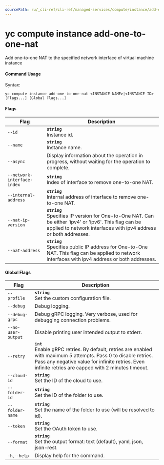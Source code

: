 ```yaml
---
sourcePath: ru/_cli-ref/cli-ref/managed-services/compute/instance/add-one-to-one-nat.md
---
```

# yc compute instance add-one-to-one-nat

Add one-to-one NAT to the specified network interface of virtual machine instance

#### Command Usage

Syntax: 

`yc compute instance add-one-to-one-nat <INSTANCE-NAME>|<INSTANCE-ID> [Flags...] [Global Flags...]`

#### Flags

| Flag | Description |
|----|----|
|`--id`|<b>`string`</b><br/> Instance id.|
|`--name`|<b>`string`</b><br/> Instance name.|
|`--async`| Display information about the operation in progress, without waiting for the operation to complete.|
|`--network-interface-index`|<b>`string`</b><br/> Index of interface to remove one-to-one NAT.|
|`--internal-address`|<b>`string`</b><br/> Internal address of interface to remove one-to-one NAT.|
|`--nat-ip-version`|<b>`string`</b><br/> Specifies IP version for One-to-One NAT. Can be either 'ipv4' or 'ipv6'. This flag can be applied to network interfaces with ipv4 address or both addresses.|
|`--nat-address`|<b>`string`</b><br/> Specifies public IP address for One-to-One NAT. This flag can be applied to network interfaces with ipv4 address or both addresses.|

#### Global Flags

| Flag | Description |
|----|----|
|`--profile`|<b>`string`</b><br/>Set the custom configuration file.|
|`--debug`|Debug logging.|
|`--debug-grpc`|Debug gRPC logging. Very verbose, used for debugging connection problems.|
|`--no-user-output`|Disable printing user intended output to stderr.|
|`--retry`|<b>`int`</b><br/>Enable gRPC retries. By default, retries are enabled with maximum 5 attempts. Pass 0 to disable retries. Pass any negative value for infinite retries. Even infinite retries are capped with 2 minutes timeout.|
|`--cloud-id`|<b>`string`</b><br/>Set the ID of the cloud to use.|
|`--folder-id`|<b>`string`</b><br/>Set the ID of the folder to use.|
|`--folder-name`|<b>`string`</b><br/>Set the name of the folder to use (will be resolved to id).|
|`--token`|<b>`string`</b><br/>Set the OAuth token to use.|
|`--format`|<b>`string`</b><br/>Set the output format: text (default), yaml, json, json-rest.|
|`-h`,`--help`|Display help for the command.|
